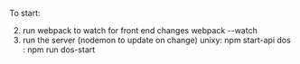

To start:

2. run webpack to watch for front end changes
   webpack --watch
3. run the server (nodemon to update on change)
   unixy: npm start-api
   dos  : npm run dos-start
